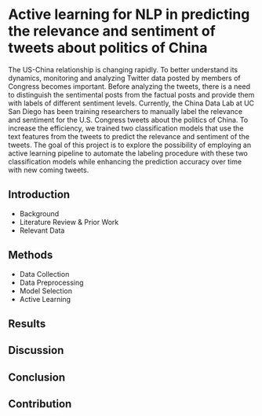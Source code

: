 
# Active learning for NLP in predicting the relevance and sentiment of tweets about politics of China
<!-- <img src="photo_professional.jpg" alt="photo" width="200"/> -->

The US-China relationship is changing rapidly. To better understand its dynamics,
monitoring and analyzing Twitter data posted by members of Congress becomes
important. Before analyzing the tweets, there is a need to distinguish the sentimental
posts from the factual posts and provide them with labels of different
sentiment levels. Currently, the China Data Lab at UC San Diego has been training
researchers to manually label the relevance and sentiment for the U.S. Congress
tweets about the politics of China. To increase the efficiency, we trained two classification
models that use the text features from the tweets to predict the relevance
and sentiment of the tweets. The goal of this project is to explore the possibility
of employing an active learning pipeline to automate the labeling procedure with
these two classification models while enhancing the prediction accuracy over time
with new coming tweets.


## Introduction
- Background
- Literature Review & Prior Work
- Relevant Data

## Methods
- Data Collection
- Data Preprocessing
- Model Selection
- Active Learning

## Results

## Discussion

## Conclusion

## Contribution